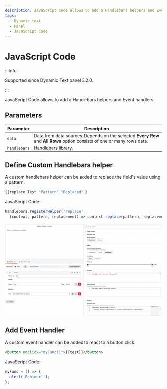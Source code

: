 ```yaml
---
description: JavaScript Code allows to add a Handlebars helpers and Event handlers.
tags:
  - Dynamic text
  - Panel
  - JavaScript Code
---
```


# JavaScript Code

:::info

Supported since Dynamic Text panel 3.2.0.

:::

JavaScript Code allows to add a Handlebars helpers and Event handlers.
 
## Parameters

| Parameter | Description |
| -- | -- |
| `data` | Data from data sources. Depends on the selected **Every Row** and **All Rows** option consists of one or many rows data.|
| `handlebars` | Handlebars library. |

## Define Custom Handlebars helper

  A custom handlebars helper can be added to replace the field's value using a pattern.

```handlebars
{{replace Test "Pattern" "Replaced"}}
```

JavaScript Code:

```js
handlebars.registerHelper('replace',
  (context, pattern, replacement) => context.replace(pattern, replacement));
```

![Replace Helper](img/replace.png)

## Add Event Handler

  A custom event handler can be added to react to a button click.

```html
<button onclick="myFunc()">{{test}}</button>
```

JavaScript Code:

```js
myFunc = () => {
  alert('Bonjour!');
};
```